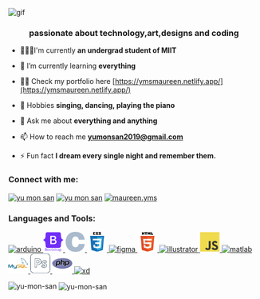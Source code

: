 ![gif](https://user-images.githubusercontent.com/64295894/103669462-c13b8180-4fa6-11eb-8a5e-bc91e7b0ea37.gif)


<h3 align="center">passionate about technology,art,designs and coding</h3>

- 👩🏻‍🎓I'm currently **an undergrad student of MIIT**

- 🌱 I’m currently learning **everything**

- 👨‍💻 Check my portfolio here [https://ymsmaureen.netlify.app/](https://ymsmaureen.netlify.app/)

- 🎨 Hobbies **singing, dancing, playing the piano**

- 💬 Ask me about **everything and anything**

- 📫 How to reach me **yumonsan2019@gmail.com**

- ⚡ Fun fact **I dream every single night and remember them.**

<h3 align="left">Connect with me:</h3>
<p align="left">
<a href="https://linkedin.com/in/yu mon san" target="blank"><img align="center" src="https://cdn.jsdelivr.net/npm/simple-icons@3.0.1/icons/linkedin.svg" alt="yu mon san" height="30" width="40" /></a>
<a href="https://fb.com/yu mon san" target="blank"><img align="center" src="https://cdn.jsdelivr.net/npm/simple-icons@3.0.1/icons/facebook.svg" alt="yu mon san" height="30" width="40" /></a>
<a href="https://instagram.com/maureen.yms" target="blank"><img align="center" src="https://cdn.jsdelivr.net/npm/simple-icons@3.0.1/icons/instagram.svg" alt="maureen.yms" height="30" width="40" /></a>
</p>

<h3 align="left">Languages and Tools:</h3>
<p align="left"> <a href="https://www.arduino.cc/" target="_blank"> <img src="https://cdn.worldvectorlogo.com/logos/arduino-1.svg" alt="arduino" width="40" height="40"/> </a> <a href="https://getbootstrap.com" target="_blank"> <img src="https://raw.githubusercontent.com/devicons/devicon/master/icons/bootstrap/bootstrap-plain-wordmark.svg" alt="bootstrap" width="40" height="40"/> </a> <a href="https://www.cprogramming.com/" target="_blank"> <img src="https://raw.githubusercontent.com/devicons/devicon/master/icons/c/c-original.svg" alt="c" width="40" height="40"/> </a> <a href="https://www.w3schools.com/css/" target="_blank"> <img src="https://raw.githubusercontent.com/devicons/devicon/master/icons/css3/css3-original-wordmark.svg" alt="css3" width="40" height="40"/> </a> <a href="https://www.figma.com/" target="_blank"> <img src="https://www.vectorlogo.zone/logos/figma/figma-icon.svg" alt="figma" width="40" height="40"/> </a> <a href="https://www.w3.org/html/" target="_blank"> <img src="https://raw.githubusercontent.com/devicons/devicon/master/icons/html5/html5-original-wordmark.svg" alt="html5" width="40" height="40"/> </a> <a href="https://www.adobe.com/in/products/illustrator.html" target="_blank"> <img src="https://www.vectorlogo.zone/logos/adobe_illustrator/adobe_illustrator-icon.svg" alt="illustrator" width="40" height="40"/> </a> <a href="https://developer.mozilla.org/en-US/docs/Web/JavaScript" target="_blank"> <img src="https://raw.githubusercontent.com/devicons/devicon/master/icons/javascript/javascript-original.svg" alt="javascript" width="40" height="40"/> </a> <a href="https://www.mathworks.com/" target="_blank"> <img src="https://raw.githubusercontent.com/simple-icons/simple-icons/master/icons/mathworks.svg" alt="matlab" width="40" height="40"/> </a> <a href="https://www.mysql.com/" target="_blank"> <img src="https://raw.githubusercontent.com/devicons/devicon/master/icons/mysql/mysql-original-wordmark.svg" alt="mysql" width="40" height="40"/> </a> <a href="https://www.photoshop.com/en" target="_blank"> <img src="https://raw.githubusercontent.com/devicons/devicon/master/icons/photoshop/photoshop-line.svg" alt="photoshop" width="40" height="40"/> </a> <a href="https://www.php.net" target="_blank"> <img src="https://raw.githubusercontent.com/devicons/devicon/master/icons/php/php-original.svg" alt="php" width="40" height="40"/> </a> <a href="https://www.adobe.com/products/xd.html" target="_blank"> <img src="https://cdn.worldvectorlogo.com/logos/adobe-xd.svg" alt="xd" width="40" height="40"/> </a> </p>

<p><img align="left" src="https://github-readme-stats.vercel.app/api/top-langs?username=yu-mon-san&show_icons=true&locale=en&layout=compact" alt="yu-mon-san" /></p>

<p>&nbsp;<img align="center" src="https://github-readme-stats.vercel.app/api?username=yu-mon-san&show_icons=true&locale=en" alt="yu-mon-san" /></p>
